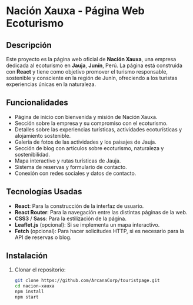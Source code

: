 # Nación Xauxa - Página Web Ecoturismo

## Descripción

Este proyecto es la página web oficial de **Nación Xauxa**, una empresa dedicada al ecoturismo en **Jauja**, **Junín**, Perú. La página está construida con **React** y tiene como objetivo promover el turismo responsable, sostenible y consciente en la región de Junín, ofreciendo a los turistas experiencias únicas en la naturaleza.

## Funcionalidades

- Página de inicio con bienvenida y misión de Nación Xauxa.
- Sección sobre la empresa y su compromiso con el ecoturismo.
- Detalles sobre las experiencias turísticas, actividades ecoturísticas y alojamiento sostenible.
- Galería de fotos de las actividades y los paisajes de Jauja.
- Sección de blog con artículos sobre ecoturismo, naturaleza y sostenibilidad.
- Mapa interactivo y rutas turísticas de Jauja.
- Sistema de reservas y formulario de contacto.
- Conexión con redes sociales y datos de contacto.

## Tecnologías Usadas

- **React**: Para la construcción de la interfaz de usuario.
- **React Router**: Para la navegación entre las distintas páginas de la web.
- **CSS3** / **Sass**: Para la estilización de la página.
- **Leaflet.js** (opcional): Si se implementa un mapa interactivo.
- **Fetch** (opcional): Para hacer solicitudes HTTP, si es necesario para la API de reservas o blog.

## Instalación

1. Clonar el repositorio:

    ```bash
    git clone https://github.com/ArcanaCorp/touristpage.git
    cd nacion-xauxa
    npm install
    npm start
